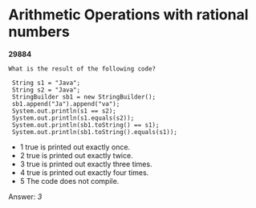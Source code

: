 Arithmetic Operations with rational numbers
===========================================
**29884**
```
What is the result of the following code? 
 
 String s1 = "Java"; 
 String s2 = "Java"; 
 StringBuilder sb1 = new StringBuilder(); 
 sb1.append("Ja").append("va"); 
 System.out.println(s1 == s2); 
 System.out.println(s1.equals(s2)); 
 System.out.println(sb1.toString() == s1); 
 System.out.println(sb1.toString().equals(s1));
```


- 1 true is printed out exactly once.
- 2 true is printed out exactly twice.
- 3 true is printed out exactly three times.
- 4 true is printed out exactly four times.
- 5 The code does not compile.

Answer: *3*

